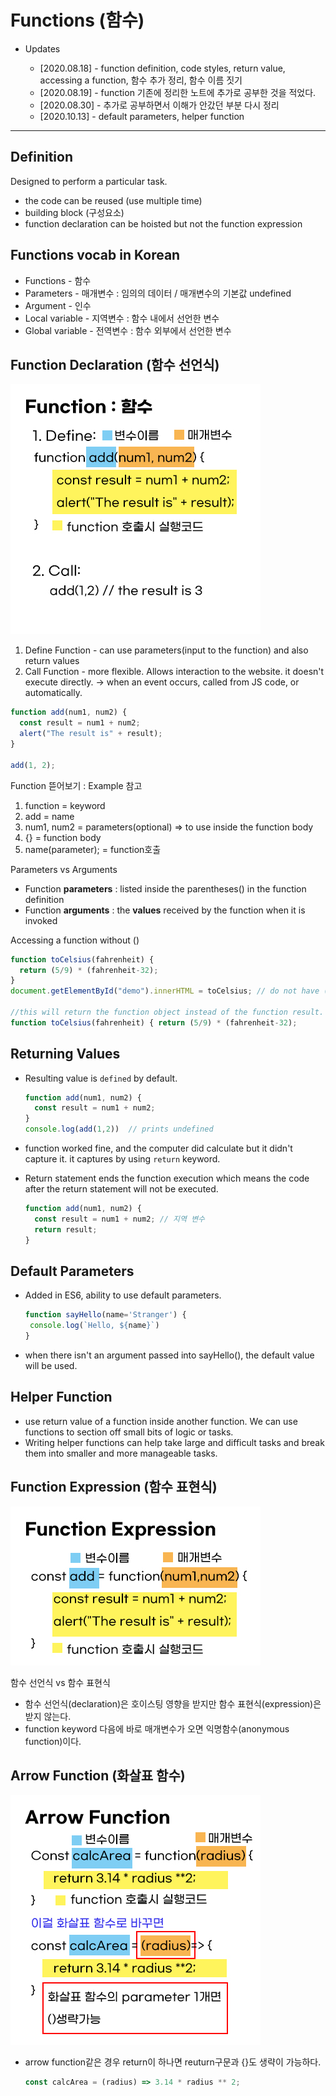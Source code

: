 # Functions (함수)

- Updates

  - [2020.08.18] - function definition, code styles, return value, accessing a function, 함수 추가 정리, 함수 이름 짓기
  - [2020.08.19] - function 기존에 정리한 노트에 추가로 공부한 것을 적었다.
  - [2020.08.30] - 추가로 공부하면서 이해가 안갔던 부분 다시 정리
  - [2020.10.13] - default parameters, helper function

---

## Definition

Designed to perform a particular task.

- the code can be reused (use multiple time)
- building block (구성요소)
- function declaration can be hoisted but not the function expression

## Functions vocab in Korean

- Functions - 함수
- Parameters - 매개변수 : 임의의 데이터 / 매개변수의 기본값 undefined
- Argument - 인수
- Local variable - 지역변수 : 함수 내에서 선언한 변수
- Global variable - 전역변수 : 함수 외부에서 선언한 변수

## Function Declaration (함수 선언식)

![function](../img/function.jpg)

1. Define Function - can use parameters(input to the function) and also return values
2. Call Function - more flexible. Allows interaction to the website. it doesn't execute directly. -> when an event occurs, called from JS code, or automatically.

```javascript
function add(num1, num2) {
  const result = num1 + num2;
  alert("The result is" + result);
}

add(1, 2);
```

Function 뜯어보기 : Example 참고

1. function = keyword
2. add = name
3. num1, num2 = parameters(optional) => to use inside the function body
4. {} = function body
5. name(parameter); = function호출

Parameters vs Arguments

- Function **parameters** : listed inside the parentheses() in the function definition
- Function **arguments** : the **values** received by the function when it is invoked

Accessing a function without ()

```javascript
function toCelsius(fahrenheit) {
  return (5/9) * (fahrenheit-32);
}
document.getElementById("demo").innerHTML = toCelsius; // do not have ()

//this will return the function object instead of the function result.
function toCelsius(fahrenheit) { return (5/9) * (fahrenheit-32);

```

## Returning Values

- Resulting value is `defined` by default.
  ```javascript
  function add(num1, num2) {
    const result = num1 + num2; 
  }
  console.log(add(1,2))  // prints undefined
  ```
- function worked fine, and the computer did calculate but it didn't capture it. it captures by using `return` keyword.
- Return statement ends the function execution which means the code after the return statement will not be executed.

  ```javascript
  function add(num1, num2) {
    const result = num1 + num2; // 지역 변수
    return result;
  }
  ```

## Default Parameters 
- Added in ES6, ability to use default parameters.
  ```javascript
  function sayHello(name='Stranger') {
   console.log(`Hello, ${name}`)
  }
  ```
- when there isn't an argument passed into sayHello(), the default value will be used.

## Helper Function
- use return value of a function inside another function. We can use functions to section off small bits of logic or tasks.
- Writing helper functions can help take large and difficult tasks and break them into smaller and more manageable tasks.

## Function Expression (함수 표현식)

![function](../img/function2.jpg)

함수 선언식 vs 함수 표현식

- 함수 선언식(declaration)은 호이스팅 영향을 받지만 함수 표현식(expression)은 받지 않는다.
- function keyword 다음에 바로 매개변수가 오면 익명함수(anonymous function)이다.

## Arrow Function (화살표 함수)

![function](../img/function3.jpg)

- arrow function같은 경우 return이 하나면 reuturn구문과 {}도 생략이 가능하다.

  ```javascript
  const calcArea = (radius) => 3.14 * radius ** 2;
  ```
